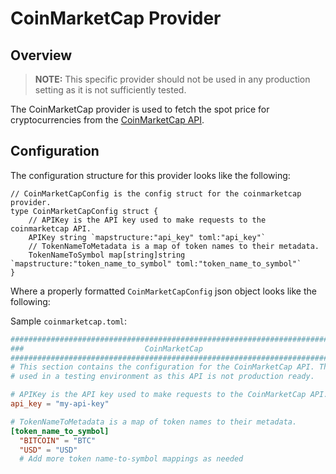 # CoinMarketCap Provider

## Overview

> **NOTE:** This specific provider should not be used in any production setting as it is not sufficiently tested.

The CoinMarketCap provider is used to fetch the spot price for cryptocurrencies from the [CoinMarketCap API](https://coinmarketcap.com/api/documentation/v1/#operation/getV2CryptocurrencyQuotesLatest). 

## Configuration

The configuration structure for this provider looks like the following:

```golang
// CoinMarketCapConfig is the config struct for the coinmarketcap provider.
type CoinMarketCapConfig struct {
	// APIKey is the API key used to make requests to the coinmarketcap API.
	APIKey string `mapstructure:"api_key" toml:"api_key"`
	// TokenNameToMetadata is a map of token names to their metadata.
	TokenNameToSymbol map[string]string `mapstructure:"token_name_to_symbol" toml:"token_name_to_symbol"`
}
```

Where a properly formatted `CoinMarketCapConfig` json object looks like the following:
    

Sample `coinmarketcap.toml`:
    
```toml
###############################################################################
###                           CoinMarketCap                                 ###
###############################################################################
# This section contains the configuration for the CoinMarketCap API. This meant to be
# used in a testing environment as this API is not production ready.

# APIKey is the API key used to make requests to the CoinMarketCap API.
api_key = "my-api-key"

# TokenNameToMetadata is a map of token names to their metadata.
[token_name_to_symbol]
  "BITCOIN" = "BTC"
  "USD" = "USD"
  # Add more token name-to-symbol mappings as needed
```
